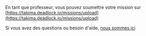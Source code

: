 En tant que professeur, vous pouvez soumettre votre mission sur [https://takima.deadlock.io/missions/upload](https://takima.deadlock.io/missions/upload)

Si vous avez des questions ou besoin d'aide, [nous sommes ici](/help)
